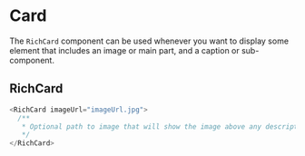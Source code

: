 # Card

The `RichCard` component can be used whenever you want to display some element that includes an image or main part, and a caption or sub-component.

## RichCard

```javascript
<RichCard imageUrl="imageUrl.jpg">
  /**
   * Optional path to image that will show the image above any description text.
   */
</RichCard>
```
